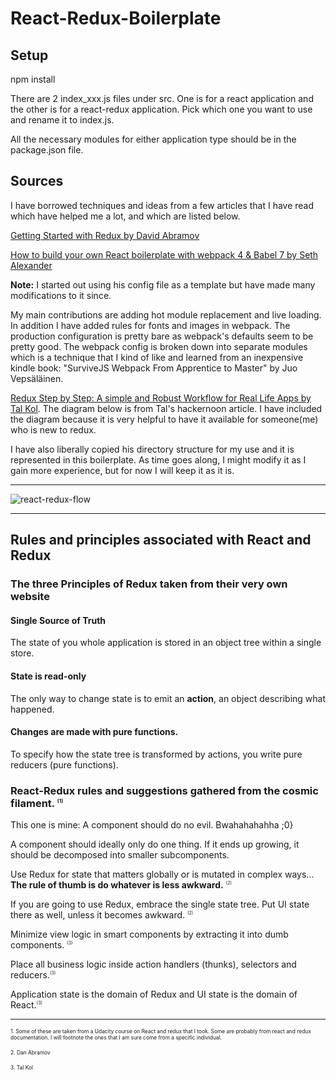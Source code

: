 # React-Redux-Boilerplate

## Setup

npm install

There are 2 index_xxx.js files under src. One is for a react application and the other is for a react-redux application. Pick which one you want to use and rename it to index.js.

All the necessary modules for either application type should be in the package.json file.

## Sources

I have borrowed techniques and ideas from a few articles that I have read which have helped me a lot, and which are listed below.

[Getting Started with Redux by David Abramov](https://egghead.io/courses/getting-started-with-redux)

[How to build your own React boilerplate with webpack 4 & Babel 7 by Seth Alexander](https://medium.com/@sethalexander/how-to-build-your-own-react-boilerplate-1a97d09337fd)

**Note:** I started out using his config file as a template but have made many modifications to it since.

My main contributions are adding hot module replacement and live loading. In addition I have added rules for fonts and images in webpack. The production configuration is pretty bare as webpack's defaults seem to be pretty good. The webpack config is broken down into separate modules which is a technique that I kind of like and learned from an inexpensive kindle book: "SurviveJS Webpack From Apprentice to Master" by Juo Vepsäläinen.

[Redux Step by Step: A simple and Robust Workflow for Real Life Apps by Tal Kol](https://hackernoon.com/redux-step-by-step-a-simple-and-robust-workflow-for-real-life-apps-1fdf7df46092).
The diagram below is from Tal's hackernoon article. I have included the diagram because it is very helpful to have it available for someone(me) who is new to redux.

I have also liberally copied his directory structure for my use and it is represented in this boilerplate. As time goes along, I might modify it as I gain more experience, but for now I will keep it as it is.

<hr />

<img src="https://cdn-images-1.medium.com/max/1000/1*9kbmrgH8voxp_rx25LPqIw.png"
alt="react-redux-flow" />

<hr />

## Rules and principles associated with React and Redux

### The three Principles of Redux taken from their very own website

#### Single Source of Truth

The state of you whole application is stored in an object tree within a single store.

#### State is read-only

The only way to change state is to emit an **action**, an object describing what happened.

#### Changes are made with pure functions.

To specify how the state tree is transformed by actions, you write pure reducers (pure functions).

### React-Redux rules and suggestions gathered from the cosmic filament. <sup><span style="font-size:0.6em">(1)</span></sup>

This one is mine: A component should do no evil. Bwahahahahha ;0}

A component should ideally only do one thing. If it ends up growing, it should be decomposed into smaller subcomponents.

Use Redux for state that matters globally or is mutated in complex ways... **The rule of thumb is do whatever is less awkward.** <sup><span style="font-size:0.6em">(2)</span></sup>

If you are going to use Redux, embrace the single state tree. Put UI state there as well, unless it becomes awkward. <sup><span style="font-size:0.6em">(2)</span></sup>

Minimize view logic in smart components by extracting it into dumb components. <sup><span style="font-size:0.6em">(3)</span></sup>

Place all business logic inside action handlers (thunks), selectors and reducers.<sup><span style="font-size:0.6em">(3)</span></sup>

Application state is the domain of Redux and UI state is the domain of React.<sup><span style="font-size:0.6em">(3)</span></sup>

<hr />
<span style="font-size:0.6em">1. Some of these are taken from a Udacity course on React and redux that I took. Some are probably from react and redux documentation. I will footnote the ones that I am sure come from a specific individual.</span>

<span style="font-size:0.6em">2. Dan Abramov</span>

<span style="font-size:0.6em">3. Tal Kol</span>
